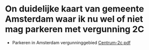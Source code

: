 # On duidelijke kaart van gemeente Amsterdam waar ik nu wel of niet mag parkeren met vergunning 2C 
- Parkeren in Amsterdam vergunninggebied [Centrum-2c pdf](./Centrum_1-4_20230630.pdf)


